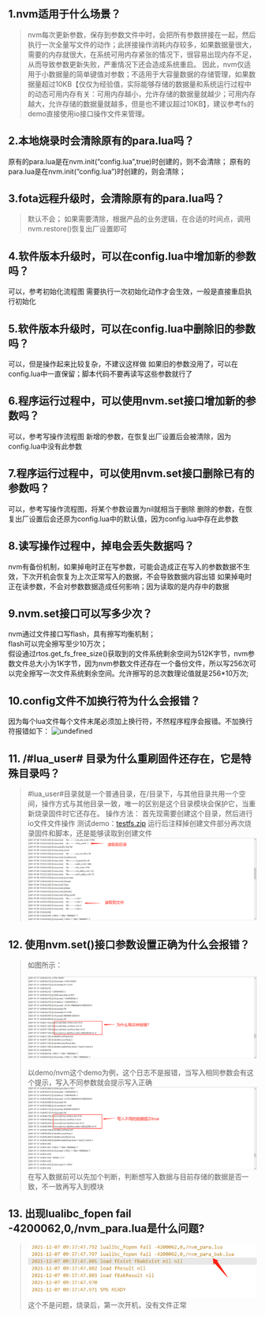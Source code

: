 ## 1.nvm适用于什么场景？
>nvm每次更新参数，保存到参数文件中时，会把所有参数拼接在一起，然后执行一次全量写文件的动作；此拼接操作消耗内存较多，如果数据量很大，需要的内存就很大，在系统可用内存紧张的情况下，很容易出现内存不足，从而导致参数更新失败，严重情况下还会造成系统重启。
>因此，nvm仅适用于小数据量的简单键值对参数；不适用于大容量数据的存储管理，如果数据量超过10KB【仅仅为经验值，实际能够存储的数据量和系统运行过程中的动态可用内存有关：可用内存越小，允许存储的数据量就越少；可用内存越大，允许存储的数据量就越多，但是也不建议超过10KB】，建议参考fs的demo直接使用io接口操作文件来管理。
##  2.本地烧录时会清除原有的para.lua吗？

原有的para.lua是在nvm.init(“config.lua”,true)时创建的，则不会清除；
 原有的para.lua是在nvm.init(“config.lua”)时创建的，则会清除；

## 3.fota远程升级时，会清除原有的para.lua吗？

> 默认不会；
>   如果需要清除，根据产品的业务逻辑，在合适的时间点，调用nvm.restore()恢复出厂设置即可

##  4.软件版本升级时，可以在config.lua中增加新的参数吗？

可以，参考初始化流程图
  需要执行一次初始化动作才会生效，一般是直接重启执行初始化

##  5.软件版本升级时，可以在config.lua中删除旧的参数吗？

可以，但是操作起来比较复杂，不建议这样做
  如果旧的参数没用了，可以在config.lua中一直保留；脚本代码不要再读写这些参数就行了

##  6.程序运行过程中，可以使用nvm.set接口增加新的参数吗？

可以，参考写操作流程图
   新增的参数，在恢复出厂设置后会被清除，因为config.lua中没有此参数

##   7.程序运行过程中，可以使用nvm.set接口删除已有的参数吗？

可以，参考写操作流程图，将某个参数设置为nil就相当于删除
   删除的参数，在恢复出厂设置后会还原为config.lua中的默认值，因为config.lua中存在此参数

##   8.读写操作过程中，掉电会丢失数据吗？

nvm有备份机制，如果掉电时正在写参数，可能会造成正在写入的参数数据不生效，下次开机会恢复为上次正常写入的数据，不会导致数据内容出错
    如果掉电时正在读参数，不会对参数数据造成任何影响；因为读取的是内存中的数据

##   9.nvm.set接口可以写多少次？

nvm通过文件接口写flash，具有擦写均衡机制；<br>
    flash可以完全擦写至少10万次；<br>
    假设通过rtos.get_fs_free_size()获取到的文件系统剩余空间为512K字节，nvm参数文件总大小为1K字节，因为nvm参数文件还存在一个备份文件，所以写256次可以完全擦写一次文件系统剩余空间。允许擦写的总次数理论值就是256*10万次;

##   10.config文件不加换行符为什么会报错？

因为每个lua文件每个文件末尾必须加上换行符，不然程序程序会报错。不加换行符报错如下：
![undefined](https://cdn.openluat-luatcommunity.openluat.com/images/20210602142701104_企业微信截图_16226151414024.png "undefined")

## 11. /#lua_user# 目录为什么重刷固件还存在，它是特殊目录吗？

>#lua_user#目录就是一个普通目录，在/目录下，与其他目录共用一个空间，操作方式与其他目录一致，唯一的区别是这个目录模块会保护它，当重新烧录固件时它还存在。
>操作方法：
>首先现需要创建这个目录，然后进行io文件文件操作
>测试demo：[testfs.zip](https://cdn.openluat-luatcommunity.openluat.com/attachment/20210708154524982_testfs.zip)
>运行后注释掉创建文件部分再次烧录固件和脚本，还是能够读取到创建文件
>![](image/20210708154645783.png)

## 12. 使用nvm.set()接口参数设置正确为什么会报错？
>如图所示：
>
>![](image/20210712143507584.png)
>
>以demo/nvm这个demo为例，这个日志不是报错，当写入相同参数会有这个提示，写入不同参数就会提示写入正确
>![](image/20210712144952958.png)
>在写入数据前可以先加个判断，判断想写入数据与目前存储的数据是否一致，不一致再写入到模块

## 13. 出现lualibc_fopen fail -4200062,0,/nvm_para.lua是什么问题?
>![](image/20211207102136372_image.png)
>这个不是问题，烧录后，第一次开机，没有文件正常
